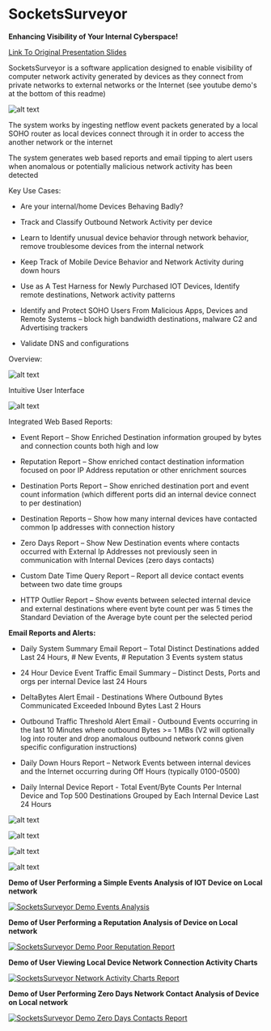 # SocketsSurveyor

**Enhancing Visibility of Your Internal Cyberspace!** 

[Link To Original Presentation Slides](https://mollensoft.com/SocketsSurveyorV1_Presentation_Final.pdf)


SocketsSurveyor is a software application designed to enable visibility of computer network activity generated by devices as they connect from private networks to external networks or the Internet  (see youtube demo's at the bottom of this readme) 

![alt text](https://github.com/mollensoft/sockets-surveyor/blob/master/public/Slide1.JPG)

The system works by ingesting netflow event packets generated by a local SOHO router as local devices connect through it in order to access the another network or the internet 

The system generates web based reports and email tipping to alert users when anomalous or potentially malicious network activity has been detected 

Key Use Cases:
* Are your internal/home Devices Behaving Badly?
 
* Track and Classify Outbound Network Activity per device
	
* Learn to Identify unusual device behavior through network behavior, remove troublesome devices from the internal network 
	
* Keep Track of Mobile Device Behavior and Network Activity during down hours
	
* Use as A Test Harness for Newly Purchased IOT Devices, Identify remote destinations, Network activity patterns
	
* Identify and Protect SOHO Users From Malicious Apps, Devices and Remote Systems – block high bandwidth destinations, malware C2 and Advertising trackers
 
* Validate DNS and configurations


Overview:

![alt text](https://github.com/mollensoft/sockets-surveyor/blob/master/public/Slide4.JPG)

Intuitive User Interface

![alt text](https://github.com/mollensoft/sockets-surveyor/blob/master/public/Slide8.JPG)

Integrated Web Based Reports:

* Event Report – Show Enriched Destination information grouped by bytes and connection counts both high and low

* Reputation Report – Show enriched contact destination information focused on poor IP Address reputation or other enrichment sources

* Destination Ports Report – Show enriched destination port and event count information (which different ports did an internal device connect to per destination)

* Destination Reports – Show how many internal devices have contacted common Ip addresses with connection history

* Zero Days Report – Show New Destination events where contacts occurred with External Ip Addresses not previously seen in communication with Internal Devices (zero days contacts)

* Custom Date Time Query Report – Report all device contact events between two date time groups

* HTTP Outlier Report – Show events between selected internal device and external destinations where event byte count per was 5 times the Standard Deviation of the Average byte count per the selected period

**Email Reports and Alerts:** 

* Daily System Summary Email Report – Total Distinct Destinations added Last 24 Hours, # New Events, # Reputation 3 Events system status

* 24 Hour Device Event Traffic Email Summary – Distinct Dests, Ports and orgs per internal Device last 24 Hours

* DeltaBytes Alert Email - Destinations Where Outbound Bytes Communicated Exceeded Inbound Bytes Last 2 Hours 

* Outbound Traffic Threshold Alert Email - Outbound Events occurring in the last 10 Minutes where outbound Bytes >= 1 MBs (V2 will optionally log into router and drop anomalous outbound network conns given specific configuration instructions)

* Daily Down Hours Report – Network Events between internal devices and the Internet occurring during Off Hours (typically 0100-0500)

* Daily Internal Device Report - Total Event/Byte Counts Per Internal Device and Top 500 Destinations Grouped by Each Internal Device Last 24 Hours 

![alt text](https://github.com/mollensoft/sockets-surveyor/blob/master/public/Slide17.JPG)

![alt text](https://github.com/mollensoft/sockets-surveyor/blob/master/public/Slide9.JPG)

![alt text](https://github.com/mollensoft/sockets-surveyor/blob/master/public/Slide11.JPG)

![alt text](https://github.com/mollensoft/sockets-surveyor/blob/master/public/Slide12.JPG)

**Demo of User Performing a Simple Events Analysis of IOT Device on Local network**

[![SocketsSurveyor Demo Events Analysis](http://img.youtube.com/vi/QVIkf7I9e8o/0.jpg)](http://www.youtube.com/watch?v=QVIkf7I9e8o)

**Demo of User Performing a Reputation Analysis of Device on Local network**

[![SocketsSurveyor Demo Poor Reputation Report](http://img.youtube.com/vi/sU5fbTBY0AE/0.jpg)](http://www.youtube.com/watch?v=sU5fbTBY0AE)

**Demo of User Viewing Local Device Network Connection Activity Charts**

[![SocketsSurveyor Network Activity Charts Report](http://img.youtube.com/vi/pjylBRUsLvs/0.jpg)](http://www.youtube.com/watch?v=pjylBRUsLvs)

**Demo of User Performing Zero Days Network Contact Analysis of Device on Local network**

[![SocketsSurveyor Demo Zero Days Contacts Report](http://img.youtube.com/vi/1donanElL58/0.jpg)](http://www.youtube.com/watch?v=1donanElL58)

